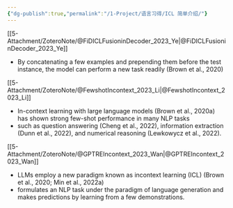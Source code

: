 ```yaml
---
{"dg-publish":true,"permalink":"/1-Project/语言习得/ICL 简单介绍/"}
---
```


[[5-Attachment/ZoteroNote/@FiDICLFusioninDecoder_2023_Ye\|@FiDICLFusioninDecoder_2023_Ye]]
- By concatenating a few examples and prepending them before the test instance, the model can perform a new task readily (Brown et al., 2020)

[[5-Attachment/ZoteroNote/@FewshotIncontext_2023_Li\|@FewshotIncontext_2023_Li]]
- In-context learning with large language models (Brown et al., 2020a) has shown strong few-shot performance in many NLP tasks
- such as question answering (Cheng et al., 2022), information extraction (Dunn et al., 2022), and numerical reasoning (Lewkowycz et al., 2022).

[[5-Attachment/ZoteroNote/@GPTREIncontext_2023_Wan\|@GPTREIncontext_2023_Wan]]
- LLMs employ a new paradigm known as incontext learning (ICL) (Brown et al., 2020; Min et al., 2022a) 
- formulates an NLP task under the paradigm of language generation and makes predictions by learning from a few demonstrations.